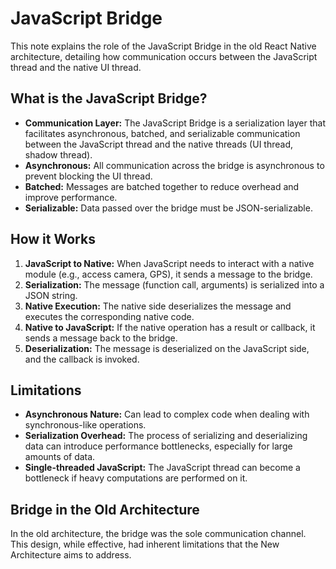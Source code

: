 # JavaScript Bridge

This note explains the role of the JavaScript Bridge in the old React Native architecture, detailing how communication occurs between the JavaScript thread and the native UI thread.

## What is the JavaScript Bridge?

- **Communication Layer:** The JavaScript Bridge is a serialization layer that facilitates asynchronous, batched, and serializable communication between the JavaScript thread and the native threads (UI thread, shadow thread).
- **Asynchronous:** All communication across the bridge is asynchronous to prevent blocking the UI thread.
- **Batched:** Messages are batched together to reduce overhead and improve performance.
- **Serializable:** Data passed over the bridge must be JSON-serializable.

## How it Works

1.  **JavaScript to Native:** When JavaScript needs to interact with a native module (e.g., access camera, GPS), it sends a message to the bridge.
2.  **Serialization:** The message (function call, arguments) is serialized into a JSON string.
3.  **Native Execution:** The native side deserializes the message and executes the corresponding native code.
4.  **Native to JavaScript:** If the native operation has a result or callback, it sends a message back to the bridge.
5.  **Deserialization:** The message is deserialized on the JavaScript side, and the callback is invoked.

## Limitations

- **Asynchronous Nature:** Can lead to complex code when dealing with synchronous-like operations.
- **Serialization Overhead:** The process of serializing and deserializing data can introduce performance bottlenecks, especially for large amounts of data.
- **Single-threaded JavaScript:** The JavaScript thread can become a bottleneck if heavy computations are performed on it.

## Bridge in the Old Architecture

In the old architecture, the bridge was the sole communication channel. This design, while effective, had inherent limitations that the New Architecture aims to address.